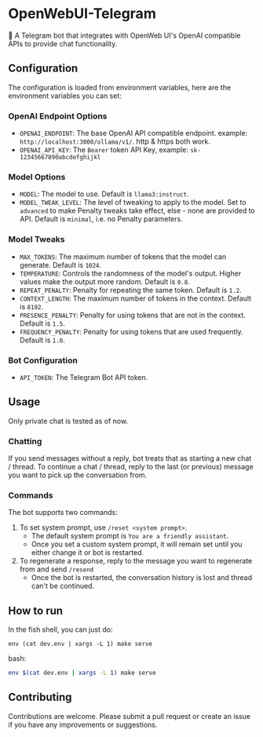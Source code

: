 # OpenWebUI-Telegram

🤖 A Telegram bot that integrates with OpenWeb UI's OpenAI compatible APIs to provide chat functionality.

## Configuration

The configuration is loaded from environment variables, here are the environment variables you can set:

### OpenAI Endpoint Options

- `OPENAI_ENDPOINT`: The base OpenAI API compatible endpoint. example: `http://localhost:3000/ollama/v1/`. http & https both work.
- `OPENAI_API_KEY`: The `Bearer` token API Key, example: `sk-12345667890abcdefghijkl`

### Model Options

- `MODEL`: The model to use. Default is `llama3:instruct`.
- `MODEL_TWEAK_LEVEL`: The level of tweaking to apply to the model. Set to `advanced` to make Penalty tweaks take effect, else - none are provided to API. Default is `minimal`, i.e. no Penalty parameters.

### Model Tweaks

- `MAX_TOKENS`: The maximum number of tokens that the model can generate. Default is `1024`.
- `TEMPERATURE`: Controls the randomness of the model's output. Higher values make the output more random. Default is `0.8`.
- `REPEAT_PENALTY`: Penalty for repeating the same token. Default is `1.2`.
- `CONTEXT_LENGTH`: The maximum number of tokens in the context. Default is `8192`.
- `PRESENCE_PENALTY`: Penalty for using tokens that are not in the context. Default is `1.5`.
- `FREQUENCY_PENALTY`: Penalty for using tokens that are used frequently. Default is `1.0`.

### Bot Configuration

- `API_TOKEN`: The Telegram Bot API token.

## Usage

Only private chat is tested as of now.

### Chatting

If you send messages without a reply, bot treats that as starting a new chat / thread. To continue a chat / thread, reply to the last (or previous) message you want to pick up the conversation from.

### Commands

The bot supports two commands:

1. To set system prompt, use `/reset <system prompt>`.
   - The default system prompt is `You are a friendly assistant`.
   - Once you set a custom system prompt, it will remain set until you either change it or bot is restarted.
2. To regenerate a response, reply to the message you want to regenerate from and send `/resend`
   - Once the bot is restarted, the conversation history is lost and thread can't be continued.

## How to run

In the fish shell, you can just do:

```fish
env (cat dev.env | xargs -L 1) make serve
```

bash:

```bash
env $(cat dev.env | xargs -L 1) make serve
```

## Contributing

Contributions are welcome. Please submit a pull request or create an issue if you have any improvements or suggestions.

